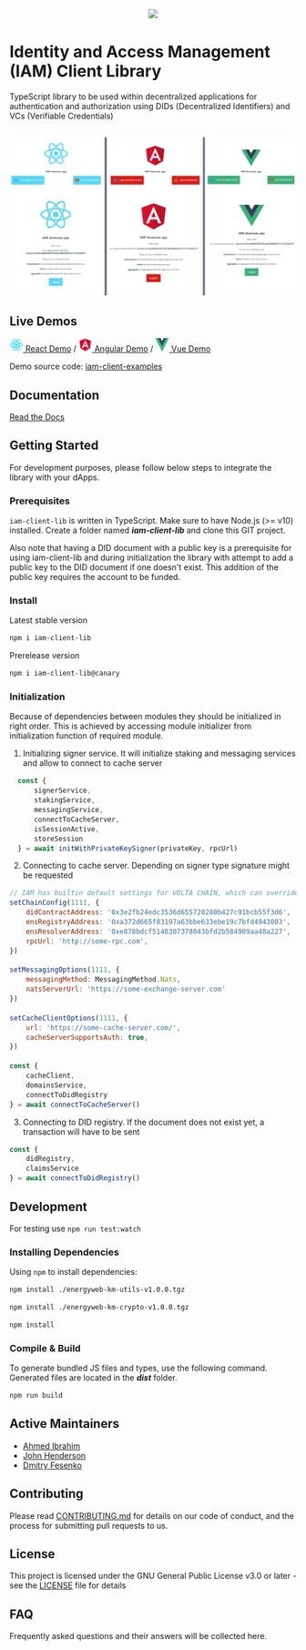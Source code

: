 <p align="center">
  <img src="https://github.com/energywebfoundation/iam-client-lib/actions/workflows/deploy.yml/badge.svg" />
</p>

# Identity and Access Management (IAM) Client Library

TypeScript library to be used within decentralized applications for authentication and authorization using DIDs (Decentralized Identifiers) and VCs (Verifiable Credentials)

##

![IAM-client-lib demos](screenshots/react-angular-vue_demos.png)

## Live Demos

[![react logo](examples/react-icon.png) React Demo](https://did-auth-demo.energyweb.org/react-example/) / [![angular logo](examples/angular-icon.png) Angular Demo](https://did-auth-demo.energyweb.org/angular-example/) / [![vue logo](examples/vue-icon.png) Vue Demo](https://did-auth-demo.energyweb.org/vue-example/)

Demo source code: [iam-client-examples](https://github.com/energywebfoundation/iam-client-examples)

## Documentation

[Read the Docs](https://energy-web-foundation-iam-client-lib.readthedocs-hosted.com/_/sharing/ojw5kxd0al7k1llbcp78i6oiv)

## Getting Started

For development purposes, please follow below steps to integrate the library with your dApps.

### Prerequisites

`iam-client-lib` is written in TypeScript. Make sure to have Node.js (>= v10) installed.
Create a folder named **_iam-client-lib_** and clone this GIT project.

Also note that having a DID document with a public key is a prerequisite for using iam-client-lib and during initialization the library with attempt to add a public key to the DID document if one doesn't exist. This addition of the public key requires the account to be funded.

### Install

Latest stable version

```sh
npm i iam-client-lib
```

Prerelease version

```sh
npm i iam-client-lib@canary
```

### Initialization

Because of dependencies between modules they should be initialized in right order.
This is achieved by accessing module initializer from initialization function of required module. 

1. Initializing signer service. It will initialize staking and messaging services and allow to connect to cache server

```js
  const {
      signerService,
      stakingService,
      messagingService,
      connectToCacheServer,
      isSessionActive,
      storeSession
  } = await initWithPrivateKeySigner(privateKey, rpcUrl)
```

2. Connecting to cache server. Depending on signer type signature might be requested

```js
// IAM has builtin default settings for VOLTA CHAIN, which can overriden
setChainConfig(1111, {
    didContractAddress: '0x3e2fb24edc3536d655720280b427c91bcb55f3d6',
    ensRegistryAddress: '0xa372d665f83197a63bbe633ebe19c7bfd4943003',
    ensResolverAddress: '0xe878bdcf5148307378043bfd2b584909aa48a227',
    rpcUrl: 'http://some-rpc.com',
})

setMessagingOptions(1111, {
    messagingMethod: MessagingMethod.Nats,
    natsServerUrl: 'https://some-exchange-server.com'
})

setCacheClientOptions(1111, {
    url: 'https://some-cache-server.com/',
    cacheServerSupportsAuth: true,
})

const {
    cacheClient,
    domainsService,
    connectToDidRegistry
} = await connectToCacheServer()
```

3. Connecting to DID registry. If the document does not exist yet, a transaction will have to be sent

```js
const {
    didRegistry,
    claimsService
} = await connectToDidRegistry()
```

## Development

For testing use `npm run test:watch`

### Installing Dependencies

Using `npm` to install dependencies:

```sh
npm install ./energyweb-km-utils-v1.0.0.tgz
```

```sh
npm install ./energyweb-km-crypto-v1.0.0.tgz
```

```sh
npm install
```

### Compile & Build

To generate bundled JS files and types, use the following command. Generated files are located in the **_dist_** folder.

```sh
npm run build
```

## Active Maintainers

* [Ahmed Ibrahim](https://github.com/ahmedolaibrahim)
* [John Henderson](https://github.com/jrhender)
* [Dmitry Fesenko](https://github.com/JGiter)

## Contributing

Please read [CONTRIBUTING.md](https://gist.github.com/PurpleBooth/b24679402957c63ec426) for details on our code of conduct, and the process for submitting pull requests to us.

## License

This project is licensed under the GNU General Public License v3.0 or later - see the [LICENSE](LICENSE) file for details

## FAQ

Frequently asked questions and their answers will be collected here.
